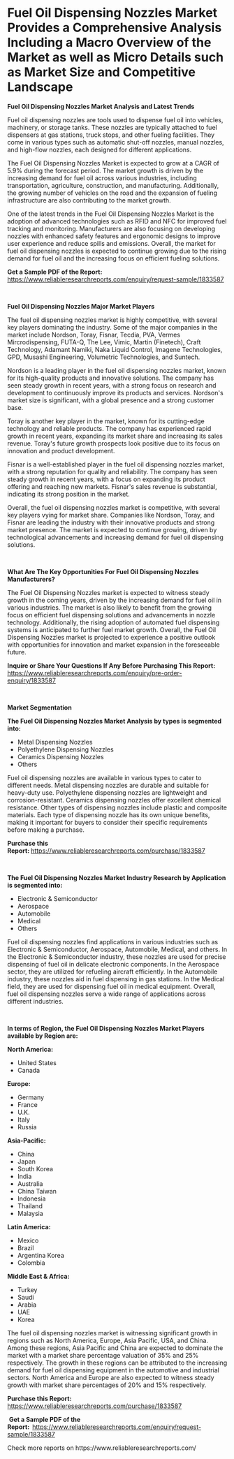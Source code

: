 <p><h1>Fuel Oil Dispensing Nozzles Market Provides a Comprehensive Analysis Including a Macro Overview of the Market as well as Micro Details such as Market Size and Competitive Landscape</h1></p><p><strong>Fuel Oil Dispensing Nozzles Market Analysis and Latest Trends</strong></p>
<p><p>Fuel oil dispensing nozzles are tools used to dispense fuel oil into vehicles, machinery, or storage tanks. These nozzles are typically attached to fuel dispensers at gas stations, truck stops, and other fueling facilities. They come in various types such as automatic shut-off nozzles, manual nozzles, and high-flow nozzles, each designed for different applications.</p><p>The Fuel Oil Dispensing Nozzles Market is expected to grow at a CAGR of 5.9% during the forecast period. The market growth is driven by the increasing demand for fuel oil across various industries, including transportation, agriculture, construction, and manufacturing. Additionally, the growing number of vehicles on the road and the expansion of fueling infrastructure are also contributing to the market growth.</p><p>One of the latest trends in the Fuel Oil Dispensing Nozzles Market is the adoption of advanced technologies such as RFID and NFC for improved fuel tracking and monitoring. Manufacturers are also focusing on developing nozzles with enhanced safety features and ergonomic designs to improve user experience and reduce spills and emissions. Overall, the market for fuel oil dispensing nozzles is expected to continue growing due to the rising demand for fuel oil and the increasing focus on efficient fueling solutions.</p></p>
<p><strong>Get a Sample PDF of the Report:&nbsp;</strong> <a href="https://www.reliableresearchreports.com/enquiry/request-sample/1833587">https://www.reliableresearchreports.com/enquiry/request-sample/1833587</a></p>
<p>&nbsp;</p>
<p><strong>Fuel Oil Dispensing Nozzles Major Market Players</strong></p>
<p><p>The fuel oil dispensing nozzles market is highly competitive, with several key players dominating the industry. Some of the major companies in the market include Nordson, Toray, Fisnar, Tecdia, PVA, Vermes Mircrodispensing, FUTA-Q, The Lee, Vimic, Martin (Finetech), Craft Technology, Adamant Namiki, Naka Liquid Control, Imagene Technologies, GPD, Musashi Engineering, Volumetric Technologies, and Suntech.</p><p>Nordson is a leading player in the fuel oil dispensing nozzles market, known for its high-quality products and innovative solutions. The company has seen steady growth in recent years, with a strong focus on research and development to continuously improve its products and services. Nordson's market size is significant, with a global presence and a strong customer base.</p><p>Toray is another key player in the market, known for its cutting-edge technology and reliable products. The company has experienced rapid growth in recent years, expanding its market share and increasing its sales revenue. Toray's future growth prospects look positive due to its focus on innovation and product development.</p><p>Fisnar is a well-established player in the fuel oil dispensing nozzles market, with a strong reputation for quality and reliability. The company has seen steady growth in recent years, with a focus on expanding its product offering and reaching new markets. Fisnar's sales revenue is substantial, indicating its strong position in the market.</p><p>Overall, the fuel oil dispensing nozzles market is competitive, with several key players vying for market share. Companies like Nordson, Toray, and Fisnar are leading the industry with their innovative products and strong market presence. The market is expected to continue growing, driven by technological advancements and increasing demand for fuel oil dispensing solutions.</p></p>
<p>&nbsp;</p>
<p><strong>What Are The Key Opportunities For Fuel Oil Dispensing Nozzles Manufacturers?</strong></p>
<p><p>The Fuel Oil Dispensing Nozzles market is expected to witness steady growth in the coming years, driven by the increasing demand for fuel oil in various industries. The market is also likely to benefit from the growing focus on efficient fuel dispensing solutions and advancements in nozzle technology. Additionally, the rising adoption of automated fuel dispensing systems is anticipated to further fuel market growth. Overall, the Fuel Oil Dispensing Nozzles market is projected to experience a positive outlook with opportunities for innovation and market expansion in the foreseeable future.</p></p>
<p><strong>Inquire or Share Your Questions If Any Before Purchasing This Report:</strong> <a href="https://www.reliableresearchreports.com/enquiry/pre-order-enquiry/1833587">https://www.reliableresearchreports.com/enquiry/pre-order-enquiry/1833587</a></p>
<p>&nbsp;</p>
<p><strong>Market Segmentation</strong></p>
<p><strong>The Fuel Oil Dispensing Nozzles Market Analysis by types is segmented into:</strong></p>
<p><ul><li>Metal Dispensing Nozzles</li><li>Polyethylene Dispensing Nozzles</li><li>Ceramics Dispensing Nozzles</li><li>Others</li></ul></p>
<p><p>Fuel oil dispensing nozzles are available in various types to cater to different needs. Metal dispensing nozzles are durable and suitable for heavy-duty use. Polyethylene dispensing nozzles are lightweight and corrosion-resistant. Ceramics dispensing nozzles offer excellent chemical resistance. Other types of dispensing nozzles include plastic and composite materials. Each type of dispensing nozzle has its own unique benefits, making it important for buyers to consider their specific requirements before making a purchase.</p></p>
<p><strong>Purchase this Report:&nbsp;</strong><a href="https://www.reliableresearchreports.com/purchase/1833587">https://www.reliableresearchreports.com/purchase/1833587</a></p>
<p>&nbsp;</p>
<p><strong>The Fuel Oil Dispensing Nozzles Market Industry Research by Application is segmented into:</strong></p>
<p><ul><li>Electronic & Semiconductor</li><li>Aerospace</li><li>Automobile</li><li>Medical</li><li>Others</li></ul></p>
<p><p>Fuel oil dispensing nozzles find applications in various industries such as Electronic & Semiconductor, Aerospace, Automobile, Medical, and others. In the Electronic & Semiconductor industry, these nozzles are used for precise dispensing of fuel oil in delicate electronic components. In the Aerospace sector, they are utilized for refueling aircraft efficiently. In the Automobile industry, these nozzles aid in fuel dispensing in gas stations. In the Medical field, they are used for dispensing fuel oil in medical equipment. Overall, fuel oil dispensing nozzles serve a wide range of applications across different industries.</p></p>
<p>&nbsp;</p>
<p><strong>In terms of Region, the Fuel Oil Dispensing Nozzles Market Players available by Region are:</strong></p>
<p>
    <p> <strong> North America: </strong>
        <ul>
            <li>United States</li>
            <li>Canada</li>
        </ul>
        </p> 
    <p> <strong> Europe: </strong>
        <ul>
            <li>Germany</li>
            <li>France</li>
            <li>U.K.</li>
            <li>Italy</li>
            <li>Russia</li>
        </ul>
        </p> 
    <p> <strong> Asia-Pacific: </strong>
        <ul>
            <li>China</li>
            <li>Japan</li>
            <li>South Korea</li>
            <li>India</li>
            <li>Australia</li>
            <li>China Taiwan</li>
            <li>Indonesia</li>
            <li>Thailand</li>
            <li>Malaysia</li>
        </ul>
        </p> 
    <p> <strong> Latin America: </strong>
        <ul>
            <li>Mexico</li>
            <li>Brazil</li>
            <li>Argentina Korea</li>
            <li>Colombia</li>
        </ul>
        </p> 
    <p> <strong> Middle East & Africa: </strong>
        <ul>
            <li>Turkey</li>
            <li>Saudi</li>
            <li>Arabia</li>
            <li>UAE</li>
            <li>Korea</li>
        </ul>
    </p>
    </p>
<p><p>The fuel oil dispensing nozzles market is witnessing significant growth in regions such as North America, Europe, Asia Pacific, USA, and China. Among these regions, Asia Pacific and China are expected to dominate the market with a market share percentage valuation of 35% and 25% respectively. The growth in these regions can be attributed to the increasing demand for fuel oil dispensing equipment in the automotive and industrial sectors. North America and Europe are also expected to witness steady growth with market share percentages of 20% and 15% respectively.</p></p>
<p><strong>Purchase this Report: </strong><a href="https://www.reliableresearchreports.com/purchase/1833587">https://www.reliableresearchreports.com/purchase/1833587</a></p>
<p>&nbsp;<strong>Get a Sample PDF of the Report:&nbsp;&nbsp;</strong><a href="https://www.reliableresearchreports.com/enquiry/request-sample/1833587">https://www.reliableresearchreports.com/enquiry/request-sample/1833587</a></p>
<p><strong></strong></p>
<p>Check more reports on https://www.reliableresearchreports.com/</p>